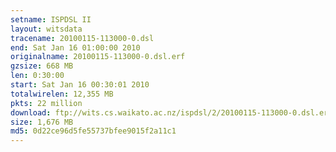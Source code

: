 ```yaml
---
setname: ISPDSL II
layout: witsdata
tracename: 20100115-113000-0.dsl
end: Sat Jan 16 01:00:00 2010
originalname: 20100115-113000-0.dsl.erf
gzsize: 668 MB
len: 0:30:00
start: Sat Jan 16 00:30:01 2010
totalwirelen: 12,355 MB
pkts: 22 million
download: ftp://wits.cs.waikato.ac.nz/ispdsl/2/20100115-113000-0.dsl.erf.gz
size: 1,676 MB
md5: 0d22ce96d5fe55737bfee9015f2a11c1
---
```

